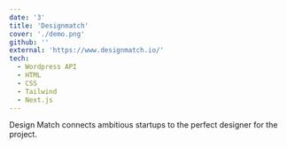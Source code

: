 ```yaml
---
date: '3'
title: 'Designmatch'
cover: './demo.png'
github: ''
external: 'https://www.designmatch.io/'
tech:
  - Wordpress API
  - HTML
  - CSS
  - Tailwind
  - Next.js
---
```


Design Match connects ambitious startups to the perfect designer for the project.
